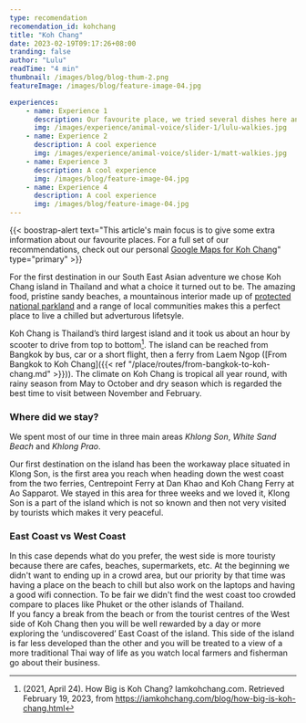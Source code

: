 ```yaml
---
type: recomendation
recomendation_id: kohchang
title: "Koh Chang"
date: 2023-02-19T09:17:26+08:00
tranding: false
author: "Lulu"
readTime: "4 min"
thumbnail: /images/blog/blog-thum-2.png
featureImage: /images/blog/feature-image-04.jpg

experiences:
    - name: Experience 1
      description: Our favourite place, we tried several dishes here and it never dissapointed.
      img: /images/experience/animal-voice/slider-1/lulu-walkies.jpg
    - name: Experience 2
      description: A cool experience
      img: /images/experience/animal-voice/slider-1/matt-walkies.jpg
    - name: Experience 3
      description: A cool experience
      img: /images/blog/feature-image-04.jpg
    - name: Experience 4
      description: A cool experience
      img: /images/blog/feature-image-04.jpg
---
```


{{< boostrap-alert text="This article's main focus is to give some extra information about our favourite places. For a full set of our recommendations, check out our personal [Google Maps for Koh Chang](www.ourgooglemapwhenexists.com)" type="primary" >}}

For the first destination in our South East Asian adventure we chose Koh Chang island in Thailand and what a choice it turned out to be. The amazing food, pristine sandy beaches, a mountainous interior made up of [protected national parkland](https://www.thainationalparks.com/mu-ko-chang-national-park) and a range of local communities makes this a perfect place to live a chilled but adverturous lifetsyle.

Koh Chang is Thailand’s third largest island and it took us about an hour by scooter to drive from top to bottom[^1]. The island can be reached from Bangkok by bus, car or a short flight, then a ferry from Laem Ngop ([From Bangkok to Koh Chang]({{< ref "/place/routes/from-bangkok-to-koh-chang.md" >}})). The climate on Koh Chang is tropical all year round, with rainy season from May to October and dry season which is regarded the best time to visit between November and February.

### Where did we stay?

We spent most of our time in three main areas *Khlong Son*, *White Sand Beach* and *Khlong Prao*.

Our first destination on the island has been the workaway place situated in Klong Son, is the first area you reach when heading down the west coast from the two ferries, Centrepoint Ferry at Dan Khao and Koh Chang Ferry at Ao Sapparot. We stayed in this area for three weeks and we loved it, Klong Son is a part of the island which is not so known and then not very visited by tourists which makes it very peaceful.

### East Coast vs West Coast

In this case depends what do you prefer, the west side is more touristy because there are cafes, beaches, supermarkets, etc. At the beginning we didn't want to ending up in a crowd area, but our priority by that time was having a place on the beach to chill but also work on the laptops and having a good wifi connection. To be fair we didn't find the west coast too crowded compare to places like Phuket or the other islands of Thailand.  
If you fancy a break from the beach or from the tourist centres of the West side of Koh Chang then you will be well rewarded by a day or more exploring the ‘undiscovered’ East Coast of the island. This side of the island is far less developed than the other and you will be treated to a view of a more traditional Thai way of life as you watch local farmers and fisherman go about their business.

<!-- ### Where to Eat

Koh Chang is one of the best places either of us had ever been for food with local places never dissapointing and even a very good standard of Western food if you know where to look. In a local place you could expect to pay ฿50-฿80 ($1.45-$2.33) per dish and we would generally pay under ฿200 ($5.82) for dinner which would usually include a side dish or shake.

Most of our recommendations are local places that we found and never expensive touristy places except a couple of western restaurants for pizza, burgers etc. Note that some of the places had no name, no sign, some didn't even have an English menu. In that case we will put the type of food in place of the name, you can refer to the pinned location on Google Maps.

- [Thai food]() (*White Sand Beach*) - Our favourite place, we tried several dishes here and it never dissapointed.
- [Thai food]() (*Khlong Son*) - The first time we tried this place we thought we had walked into someone's living room, a proper authentic local experience, this place was so cheap and never dissapointed
- [Bam & Boy]() (*Khlong Prao*) - If you have never tried Thai style stewed chicken, go here at lunch and try it, amazing!
- [Find this place on maps]() (*Salak kok*) - You will find this one on just about every other Koh Chang article you will read but never the less Salak Kok fish needs to be done.
- [Tao's burgers]() (*White Sand Beach*) - This is a proper burger stall, all of Tao's burgers are homemade and you can taste the quality of the beef.
- [Night Market Stalls]() (*White Sand Beach*) - Get them to make you a table with some chairs and try either the BBQ chicken or fish with some potatoes.

### Where to stay

- White Sand Beach
    - We liked:
        - Range of accommodation options for all budgets. We stayed in [Tantawan]() which was a basic room but X baht per night in peak season with aircon and right on the beach. We also found some nice cheap looking places on the North part of the beach, most aren’t on booking.com (reference our maps)
        - Great food. Although for local options you had to walk to South side, not a far walk
        - Range of bars and cafes
        - The beach is naturally very nice
        - Shops and supermerkets
    - Be aware:
        - The main strip is westernised so if you want a truly local experience you may be better elsewhere
        - Not so easy (*but always possible*) to get a sunbathing spot when the tide is in unless offered by your accommodation.
        - A lot of prositution in the area 
- Lonely Beach
    - We liked:
        - Laid back vibes
        - Great sunset spot
    - Be aware:
        - It’s not a party place, this can be a pro or a con depending on your preferences. 
        - Lack of shops and cafes with WiFi in the area
        - Water wasn’t very clear

### Some practical tips

- Bangkok Bank White Sand Beach, best place to convert money or exchange them.
- A scooter is the best way to get around the island. If not you can use a shared taxi.

### Favourite Activities

- [Trekking with Tan]() (*cost per person*, *location if one*) - 
- [Cooking class]() (*cost per person*, *location if one*) - 
- [Kayaking to an island ]() (*cost per person*, *location if one*) - 
- [SUP board on lonely beach sunset]() (*cost per person*, *Lonely Beach*) - 
- [Khlong Chao Lueam Waterfall]() (*cost per person*, *location if one*) - We were recommended this beautiful waterfall by the Cambodian lady who we worked with. The walk to the waterfall is nice, definitely a cool place to swim in a fresh cool water pool. Also we were completely alone so we could swim and enjoy the peace of the jungle

### Our favourite cafes

- [Kohchahokkaido milk tea]() (*White Sand Beach*, *Cafe to work*) - we have been in this cafe for three weeks to work with our laptops every morning, coffee is delicious and you can use wifi and plug.
- [Tr Coffee]() (*White Sand Beach*, *Cafe to work*) - Good coffee, smoothie and food. Owner is friendly. Vey good price. 
- [Marin Coffee]() (*White Sand Beach and Khlong Prao*, *Cafe to work*) - we found other two Marin Cafes around Ko Chang, the coffee is good and they have the possibility to work with your laptop 

### Our favourite beaches

- Blue Haven in Klong Son,  A resort but we discovered that beside is private property is possible access easily, the guards around allowed us lots of time, the beach is extremely clean and it’s a lovely place to relax
- White Sand Beach ( the most north part of this beach ) less crowded


### Bars

We didn’t drink in bars often in Koh Chang due to our budget and general preference to drink a beer on the beach at our place. But there were a few that were cool: 

- [Oodie's Place]() Thai/Folk/Rock live music bar. Popular island hangout. 
- [Sunset hut beside tantawan]() This is a hut on the beach. Cool place for sunset. Tapas Bar
- [Trippy place in Lonely beach]() Like many places in Lonely Beach this was chill rather than party vibes. But it was cool …

### And most importantly - where to watch football??

- The White Elephant
- Dodo
- Kebab Station - Bit of an odd suggestion but this place had an English owner who had a massive screen for football. Although every time we went in we were the only customers. -->

<!-- Citations -->
[^1]: (2021, April 24). How Big is Koh Chang? Iamkohchang.com. Retrieved February 19, 2023, from https://iamkohchang.com/blog/how-big-is-koh-chang.html